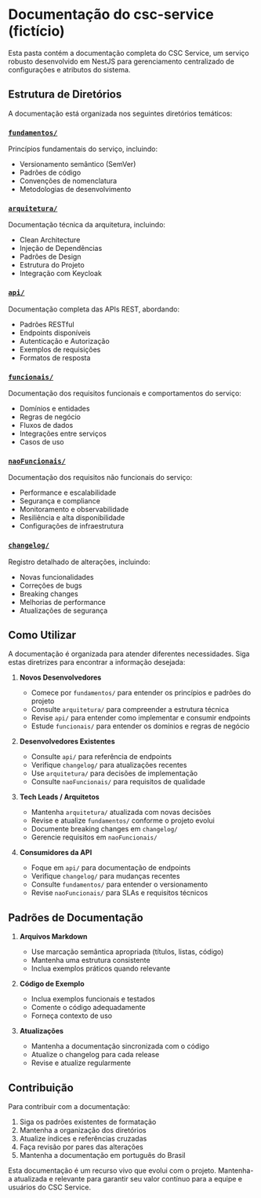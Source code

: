# Documentação do csc-service (fictício)

Esta pasta contém a documentação completa do CSC Service, um serviço robusto desenvolvido em NestJS para gerenciamento centralizado de configurações e atributos do sistema.

## Estrutura de Diretórios

A documentação está organizada nos seguintes diretórios temáticos:

### [`fundamentos/`](./fundamentos/)
Princípios fundamentais do serviço, incluindo:
- Versionamento semântico (SemVer)
- Padrões de código
- Convenções de nomenclatura
- Metodologias de desenvolvimento

### [`arquitetura/`](./arquitetura/)
Documentação técnica da arquitetura, incluindo:
- Clean Architecture
- Injeção de Dependências
- Padrões de Design
- Estrutura do Projeto
- Integração com Keycloak

### [`api/`](./api/)
Documentação completa das APIs REST, abordando:
- Padrões RESTful
- Endpoints disponíveis
- Autenticação e Autorização
- Exemplos de requisições
- Formatos de resposta

### [`funcionais/`](./funcionais/)
Documentação dos requisitos funcionais e comportamentos do serviço:
- Domínios e entidades
- Regras de negócio
- Fluxos de dados
- Integrações entre serviços
- Casos de uso

### [`naoFuncionais/`](./naoFuncionais/)
Documentação dos requisitos não funcionais do serviço:
- Performance e escalabilidade
- Segurança e compliance
- Monitoramento e observabilidade
- Resiliência e alta disponibilidade
- Configurações de infraestrutura

### [`changelog/`](./changelog/)
Registro detalhado de alterações, incluindo:
- Novas funcionalidades
- Correções de bugs
- Breaking changes
- Melhorias de performance
- Atualizações de segurança

## Como Utilizar

A documentação é organizada para atender diferentes necessidades. Siga estas diretrizes para encontrar a informação desejada:

1. **Novos Desenvolvedores**
   - Comece por `fundamentos/` para entender os princípios e padrões do projeto
   - Consulte `arquitetura/` para compreender a estrutura técnica
   - Revise `api/` para entender como implementar e consumir endpoints
   - Estude `funcionais/` para entender os domínios e regras de negócio

2. **Desenvolvedores Existentes**
   - Consulte `api/` para referência de endpoints
   - Verifique `changelog/` para atualizações recentes
   - Use `arquitetura/` para decisões de implementação
   - Consulte `naoFuncionais/` para requisitos de qualidade

3. **Tech Leads / Arquitetos**
   - Mantenha `arquitetura/` atualizada com novas decisões
   - Revise e atualize `fundamentos/` conforme o projeto evolui
   - Documente breaking changes em `changelog/`
   - Gerencie requisitos em `naoFuncionais/`

4. **Consumidores da API**
   - Foque em `api/` para documentação de endpoints
   - Verifique `changelog/` para mudanças recentes
   - Consulte `fundamentos/` para entender o versionamento
   - Revise `naoFuncionais/` para SLAs e requisitos técnicos

## Padrões de Documentação

1. **Arquivos Markdown**
   - Use marcação semântica apropriada (títulos, listas, código)
   - Mantenha uma estrutura consistente
   - Inclua exemplos práticos quando relevante

2. **Código de Exemplo**
   - Inclua exemplos funcionais e testados
   - Comente o código adequadamente
   - Forneça contexto de uso

3. **Atualizações**
   - Mantenha a documentação sincronizada com o código
   - Atualize o changelog para cada release
   - Revise e atualize regularmente

## Contribuição

Para contribuir com a documentação:

1. Siga os padrões existentes de formatação
2. Mantenha a organização dos diretórios
3. Atualize índices e referências cruzadas
4. Faça revisão por pares das alterações
5. Mantenha a documentação em português do Brasil

Esta documentação é um recurso vivo que evolui com o projeto. Mantenha-a atualizada e relevante para garantir seu valor contínuo para a equipe e usuários do CSC Service.
